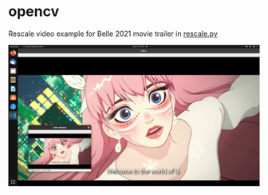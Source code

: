 # opencv

Rescale video example for Belle 2021 movie trailer in [rescale.py](https://github.com/verneh/opencv/blob/main/rescale.py)

![Rescaled Belle](https://github.com/verneh/opencv/blob/main/images/rescale.png)
